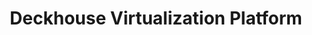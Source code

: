 ---
title: "Deckhouse Virtualization Platform"
permalink: en/virtualization-platform/documentation/admin/overview.html
---